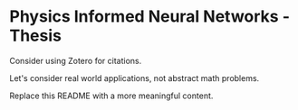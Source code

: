 # Physics Informed Neural Networks - Thesis

Consider using Zotero for citations.

Let's consider real world applications, not abstract math problems.

Replace this README with a more meaningful content.
